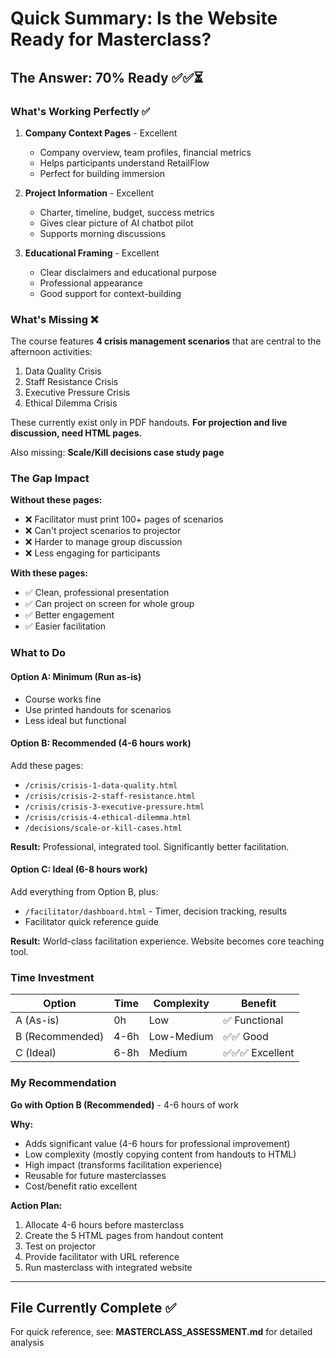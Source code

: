 # Quick Summary: Is the Website Ready for Masterclass?

## The Answer: **70% Ready** ✅✅⏳

### What's Working Perfectly ✅

1. **Company Context Pages** - Excellent
   - Company overview, team profiles, financial metrics
   - Helps participants understand RetailFlow
   - Perfect for building immersion

2. **Project Information** - Excellent
   - Charter, timeline, budget, success metrics
   - Gives clear picture of AI chatbot pilot
   - Supports morning discussions

3. **Educational Framing** - Excellent
   - Clear disclaimers and educational purpose
   - Professional appearance
   - Good support for context-building

### What's Missing ❌

The course features **4 crisis management scenarios** that are central to the afternoon activities:
1. Data Quality Crisis
2. Staff Resistance Crisis  
3. Executive Pressure Crisis
4. Ethical Dilemma Crisis

These currently exist only in PDF handouts. **For projection and live discussion, need HTML pages.**

Also missing: **Scale/Kill decisions case study page**

### The Gap Impact

**Without these pages:**
- ❌ Facilitator must print 100+ pages of scenarios
- ❌ Can't project scenarios to projector
- ❌ Harder to manage group discussion
- ❌ Less engaging for participants

**With these pages:**
- ✅ Clean, professional presentation
- ✅ Can project on screen for whole group
- ✅ Better engagement
- ✅ Easier facilitation

### What to Do

#### **Option A: Minimum** (Run as-is)
- Course works fine
- Use printed handouts for scenarios
- Less ideal but functional

#### **Option B: Recommended** (4-6 hours work)
Add these pages:
- `/crisis/crisis-1-data-quality.html`
- `/crisis/crisis-2-staff-resistance.html`
- `/crisis/crisis-3-executive-pressure.html`
- `/crisis/crisis-4-ethical-dilemma.html`
- `/decisions/scale-or-kill-cases.html`

**Result:** Professional, integrated tool. Significantly better facilitation.

#### **Option C: Ideal** (6-8 hours work)
Add everything from Option B, plus:
- `/facilitator/dashboard.html` - Timer, decision tracking, results
- Facilitator quick reference guide

**Result:** World-class facilitation experience. Website becomes core teaching tool.

### Time Investment

| Option | Time | Complexity | Benefit |
|--------|------|-----------|---------|
| A (As-is) | 0h | Low | ✅ Functional |
| B (Recommended) | 4-6h | Low-Medium | ✅✅ Good |
| C (Ideal) | 6-8h | Medium | ✅✅✅ Excellent |

### My Recommendation

**Go with Option B (Recommended)** - 4-6 hours of work

**Why:**
- Adds significant value (4-6 hours for professional improvement)
- Low complexity (mostly copying content from handouts to HTML)
- High impact (transforms facilitation experience)
- Reusable for future masterclasses
- Cost/benefit ratio excellent

**Action Plan:**
1. Allocate 4-6 hours before masterclass
2. Create the 5 HTML pages from handout content
3. Test on projector
4. Provide facilitator with URL reference
5. Run masterclass with integrated website

---

## File Currently Complete ✅

For quick reference, see: **MASTERCLASS_ASSESSMENT.md** for detailed analysis
